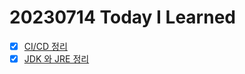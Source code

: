 # 20230714 Today I Learned
- [X] [CI/CD 정리](../Infrastructure/CI_CD.md)
- [X] [JDK 와 JRE 정리](../Java/JDKandJRE.md) 